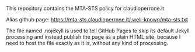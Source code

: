 This repository contains the MTA-STS policy for claudioperrone.it

Alias github page: https://mta-sts.claudioperrone.it/.well-known/mta-sts.txt

The file named .nojekyll is used to tell GitHub Pages to skip its default Jekyll processing and instead publish the page as a plain HTML site, because I need to host the file exactly as it is, without any kind of processing.



